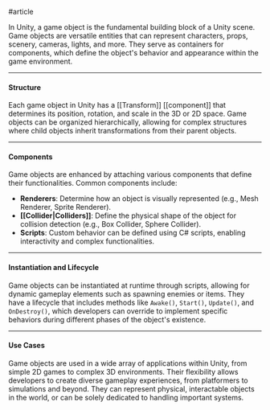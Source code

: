 #article

In Unity, a game object is the fundamental building block of a Unity scene. Game objects are versatile entities that can represent characters, props, scenery, cameras, lights, and more. They serve as containers for components, which define the object's behavior and appearance within the game environment.

---
#### Structure

Each game object in Unity has a [[Transform]] [[component]] that determines its position, rotation, and scale in the 3D or 2D space. Game objects can be organized hierarchically, allowing for complex structures where child objects inherit transformations from their parent objects.

----
#### Components

Game objects are enhanced by attaching various components that define their functionalities. Common components include:

- **Renderers**: Determine how an object is visually represented (e.g., Mesh Renderer, Sprite Renderer).
- **[[Collider|Colliders]]**: Define the physical shape of the object for collision detection (e.g., Box Collider, Sphere Collider).
- **Scripts**: Custom behavior can be defined using C# scripts, enabling interactivity and complex functionalities.
----
#### Instantiation and Lifecycle

Game objects can be instantiated at runtime through scripts, allowing for dynamic gameplay elements such as spawning enemies or items. They have a lifecycle that includes methods like `Awake()`, `Start()`, `Update()`, and `OnDestroy()`, which developers can override to implement specific behaviors during different phases of the object's existence.

----
#### Use Cases

Game objects are used in a wide array of applications within Unity, from simple 2D games to complex 3D environments. Their flexibility allows developers to create diverse gameplay experiences, from platformers to simulations and beyond. They can represent physical, interactable objects in the world, or can be solely dedicated to handling important systems.